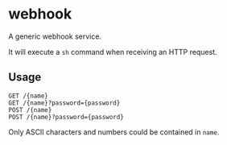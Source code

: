 # webhook

A generic webhook service.

It will execute a `sh` command when receiving an HTTP request.

## Usage

```
GET /{name}
GET /{name}?password={password}
POST /{name}
POST /{name}?password={password}
```

Only ASCII characters and numbers could be contained in `name`.
